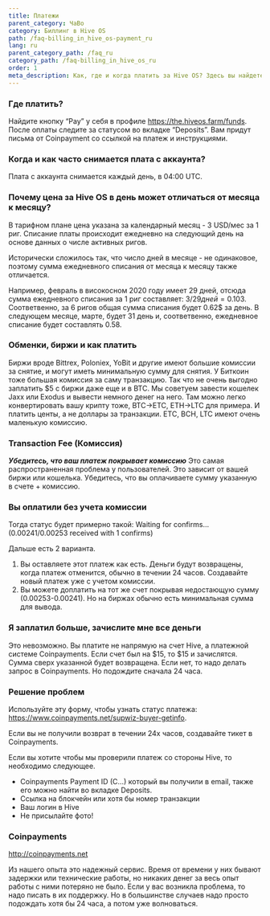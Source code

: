 ```yaml
---
title: Платежи
parent_category: ЧаВо
category: Биллинг в Hive OS
path: /faq-billing_in_hive_os-payment_ru
lang: ru
parent_category_path: /faq_ru
category_path: /faq-billing_in_hive_os_ru
order: 1
meta_description: Как, где и когда платить за Hive OS? Здесь вы найдете ответы на все эти вопросы. 
---
```


### Где платить?
Найдите кнопку “Pay” у себя в профиле https://the.hiveos.farm/funds.
После оплаты следите за статусом во вкладке “Deposits”.
Вам придут письма от Coinpayment со ссылкой на платеж и инструкциями.

### Когда и как часто снимается плата с аккаунта?
Плата с аккаунта снимается каждый день, в 04:00 UTC.

### Почему цена за Hive OS в день может отличаться от месяца к месяцу?
В тарифном плане цена указана за календарный месяц - 3 USD/мес за 1 риг. Списание платы происходит ежедневно на следующий день на основе данных о числе активных ригов.

Исторически сложилось так, что число дней в месяце - не одинаковое, поэтому сумма ежедневного списания от месяца к месяцу также отличается.

Например, февраль в високосном 2020 году имеет 29 дней, отсюда сумма ежедневного списания за 1 риг составляет: 3$/29 дней = 0.103$. Соответвенно, за 6 ригов общая сумма списания будет 0.62$ за день. В следующем месяце, марте, будет 31 день и, соответвенно, ежедневное списание будет составлять 0.58.

### Обменки, биржи и как платить
Биржи вроде Bittrex, Poloniex, YoBit и другие имеют большие комиссии за снятие, и могут иметь минимальную сумму для снятия. У Биткоин тоже большая комиссия за саму транзакцию. Так что не очень выгодно заплатить $5 с биржи даже еще и в BTC.
Мы советуем завести кошелек Jaxx или Exodus и вывести немного денег на него. Там можно легко конвертировать вашу крипту тоже, BTC->ETC, ETH->LTC для примера. И платить центы, а не доллары за транзакции. ETC, BCH, LTC имеют очень маленькую комиссию.

### Transaction Fee (Комиссия)
***Убедитесь, что ваш платеж покрывает комиссию***
Это самая распространенная проблема у пользователей. Это зависит от вашей биржи или кошелька. Убедитесь, что вы оплачиваете сумму указанную в счете + комиссию.

### Вы оплатили без учета комиссии
Тогда статус будет примерно такой:
Waiting for confirms… (0.00241/0.00253 received with 1 confirms)

Дальше есть 2 варианта.
1. Вы оставляете этот платеж как есть. Деньги будут возвращены, когда платеж отменится, обычно в течении 24 часов. Создавайте новый платеж уже с учетом комиссии.
2. Вы можете доплатить на тот же счет покрывая недостающую сумму (0.00253-0.00241). Но на биржах обычно есть минимальная сумма для вывода.

### Я заплатил больше, зачислите мне все деньги
Это невозможно. Вы платите не напрямую на счет Hive, а платежной системе Coinpayments. Если счет был на $15, то $15 и зачислятся. Сумма сверх указанной будет возвращена. Если нет, то надо делать запрос в Coinpayments. Но подождите сначала 24 часа.

### Решение проблем
Используйте эту форму, чтобы узнать статус платежа:
https://www.coinpayments.net/supwiz-buyer-getinfo.

Если вы не получили возврат в течении 24х часов, создавайте тикет в Coinpayments.

Если вы хотите чтобы мы проверили платеж со стороны Hive, то необходимо следующее.
- Coinpayments Payment ID (C…) который вы получили в email, также его можно найти во вкладке Deposits.
- Ссылка на блокчейн или хотя бы номер транзакции
- Ваш логин в Hive
- Не присылайте фото!

### Coinpayments
http://coinpayments.net

Из нашего опыта это надежный сервис. Время от времени у них бывают задержки или технические работы, но никаких денег за весь опыт работы с ними потеряно не было. Если у вас возникла проблема, то надо писать в их поддержку. Но в большинстве случаев надо просто подождать хотя бы 24 часа, а потом уже волноваться.
